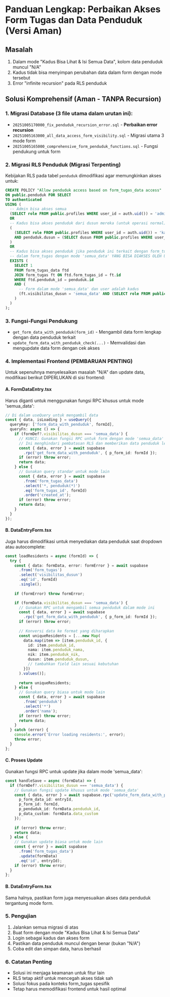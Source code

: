 # Panduan Lengkap: Perbaikan Akses Form Tugas dan Data Penduduk (Versi Aman)

## Masalah
1. Dalam mode "Kadus Bisa Lihat & Isi Semua Data", kolom data penduduk muncul "N/A"
2. Kadus tidak bisa menyimpan perubahan data dalam form dengan mode tersebut
3. Error "infinite recursion" pada RLS penduduk

## Solusi Komprehensif (Aman - TANPA Recursion)

### 1. Migrasi Database (3 file utama dalam urutan ini):
- `20251005170000_fix_penduduk_recursion_error.sql` - **Perbaikan error recursion**
- `20251005163000_all_data_access_form_visibility.sql` - Migrasi utama 3 mode form
- `20251005165000_comprehensive_form_penduduk_functions.sql` - Fungsi pendukung untuk form

### 2. Migrasi RLS Penduduk (Migrasi Terpenting)
Kebijakan RLS pada tabel `penduduk` dimodifikasi agar memungkinkan akses untuk:

```sql
CREATE POLICY "Allow penduduk access based on form_tugas_data access"
ON public.penduduk FOR SELECT
TO authenticated
USING (
  -- Admin bisa akses semua
  (SELECT role FROM public.profiles WHERE user_id = auth.uid()) = 'admin'
  OR
  -- Kadus bisa akses penduduk dari dusun mereka (untuk operasi normal)
  (
    (SELECT role FROM public.profiles WHERE user_id = auth.uid()) = 'kadus'
    AND penduduk.dusun = (SELECT dusun FROM public.profiles WHERE user_id = auth.uid())
  )
  OR
  -- Kadus bisa akses penduduk jika penduduk ini terkait dengan form_tugas_data 
  -- dalam form_tugas dengan mode 'semua_data' YANG BISA DIAKSES OLEH USER
  EXISTS (
    SELECT 1 
    FROM form_tugas_data ftd
    JOIN form_tugas ft ON ftd.form_tugas_id = ft.id
    WHERE ftd.penduduk_id = penduduk.id
    AND (
      -- Form dalam mode 'semua_data' dan user adalah kadus
      (ft.visibilitas_dusun = 'semua_data' AND (SELECT role FROM public.profiles WHERE user_id = auth.uid()) = 'kadus')
    )
  )
);
```

### 3. Fungsi-Fungsi Pendukung
- `get_form_data_with_penduduk(form_id)` - Mengambil data form lengkap dengan data penduduk terkait
- `update_form_data_with_penduduk_check(...)` - Memvalidasi dan mengupdate data form dengan cek akses

### 4. Implementasi Frontend (PEMBARUAN PENTING)
Untuk sepenuhnya menyelesaikan masalah "N/A" dan update data, modifikasi berikut DIPERLUKAN di sisi frontend:

#### A. FormDataEntry.tsx
Harus diganti untuk menggunakan fungsi RPC khusus untuk mode 'semua_data':
```typescript
// Di dalam useQuery untuk mengambil data
const { data, isLoading } = useQuery({
  queryKey: ['form_data_with_penduduk', formId],
  queryFn: async () => {
    if (formDef?.visibilitas_dusun === 'semua_data') {
      // KUNCI: Gunakan fungsi RPC untuk form dengan mode 'semua_data'
      // Ini menghindari pembatasan RLS dan memberikan data penduduk lengkap
      const { data, error } = await supabase
        .rpc('get_form_data_with_penduduk', { p_form_id: formId });
      if (error) throw error;
      return data;
    } else {
      // Gunakan query standar untuk mode lain
      const { data, error } = await supabase
        .from('form_tugas_data')
        .select('*, penduduk(*)')
        .eq('form_tugas_id', formId)
        .order('created_at');
      if (error) throw error;
      return data;
    }
  }
});
```

#### B. DataEntryForm.tsx  
Juga harus dimodifikasi untuk menyediakan data penduduk saat dropdown atau autocomplete:
```typescript
const loadResidents = async (formId) => {
  try {
    const { data: formData, error: formError } = await supabase
      .from('form_tugas')
      .select('visibilitas_dusun')
      .eq('id', formId)
      .single();
    
    if (formError) throw formError;

    if (formData.visibilitas_dusun === 'semua_data') {
      // Gunakan RPC untuk mengambil semua penduduk dalam mode ini
      const { data, error } = await supabase
        .rpc('get_form_data_with_penduduk', { p_form_id: formId });
      if (error) throw error;
      
      // Konversi data ke format yang diharapkan
      const uniqueResidents = [...new Map(
        data.map(item => [item.penduduk_id, {
          id: item.penduduk_id,
          nama: item.penduduk_nama,
          nik: item.penduduk_nik,
          dusun: item.penduduk_dusun,
          // tambahkan field lain sesuai kebutuhan
        }])
      ).values()];
      
      return uniqueResidents;
    } else {
      // Gunakan query biasa untuk mode lain
      const { data, error } = await supabase
        .from('penduduk')
        .select('*')
        .order('nama');
      if (error) throw error;
      return data;
    }
  } catch (error) {
    console.error('Error loading residents:', error);
    throw error;
  }
};
```

#### C. Proses Update
Gunakan fungsi RPC untuk update jika dalam mode 'semua_data':
```typescript
const handleSave = async (formData) => {
  if (formDef?.visibilitas_dusun === 'semua_data') {
    // Gunakan fungsi update khusus untuk mode 'semua_data'
    const { data, error } = await supabase.rpc('update_form_data_with_penduduk_check', {
      p_form_data_id: entryId,
      p_form_id: formId,
      p_penduduk_id: formData.penduduk_id,
      p_data_custom: formData.data_custom
    });
    
    if (error) throw error;
    return data;
  } else {
    // Gunakan update biasa untuk mode lain
    const { error } = await supabase
      .from('form_tugas_data')
      .update(formData)
      .eq('id', entryId);
    if (error) throw error;
  }
};
```

#### B. DataEntryForm.tsx
Sama halnya, pastikan form juga menyesuaikan akses data penduduk tergantung mode form.

### 5. Pengujian
1. Jalankan semua migrasi di atas
2. Buat form dengan mode "Kadus Bisa Lihat & Isi Semua Data"
3. Login sebagai kadus dan akses form
4. Pastikan data penduduk muncul dengan benar (bukan "N/A")
5. Coba edit dan simpan data, harus berhasil

### 6. Catatan Penting
- Solusi ini menjaga keamanan untuk fitur lain
- RLS tetap aktif untuk mencegah akses tidak sah
- Solusi fokus pada konteks form_tugas spesifik
- Tetap harus memodifikasi frontend untuk hasil optimal